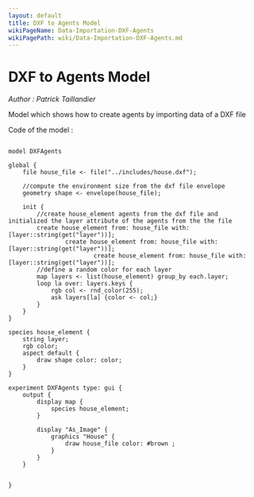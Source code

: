 ```yaml
---
layout: default
title: DXF to Agents Model
wikiPageName: Data-Importation-DXF-Agents
wikiPagePath: wiki/Data-Importation-DXF-Agents.md
---
```

[//]: # (keyword|operator_get)
[//]: # (keyword|operator_group_by)
[//]: # (keyword|operator_rnd_color)
[//]: # (keyword|constant_#brown)
[//]: # (keyword|concept_dxf)
[//]: # (keyword|concept_load_file)
# DXF to Agents Model


_Author :  Patrick Taillandier_

Model which shows how to create agents by importing data of a DXF file


Code of the model : 

```

model DXFAgents 

global {
	file house_file <- file("../includes/house.dxf");
	
	//compute the environment size from the dxf file envelope
	geometry shape <- envelope(house_file);
	
	init {
		//create house_element agents from the dxf file and initialized the layer attribute of the agents from the the file
		create house_element from: house_file with: [layer::string(get("layer"))];
				create house_element from: house_file with: [layer::string(get("layer"))];
						create house_element from: house_file with: [layer::string(get("layer"))];
		//define a random color for each layer
		map layers <- list(house_element) group_by each.layer;
		loop la over: layers.keys {
			rgb col <- rnd_color(255);
			ask layers[la] {color <- col;}
		}
	}
}

species house_element {
	string layer;
	rgb color;
	aspect default {
		draw shape color: color;
	}
} 

experiment DXFAgents type: gui {
	output {
		display map {
			species house_element;
		}
		
		display "As_Image" {
			graphics "House" {
				draw house_file color: #brown ;
			}
		}
	}
	
	
}
```
